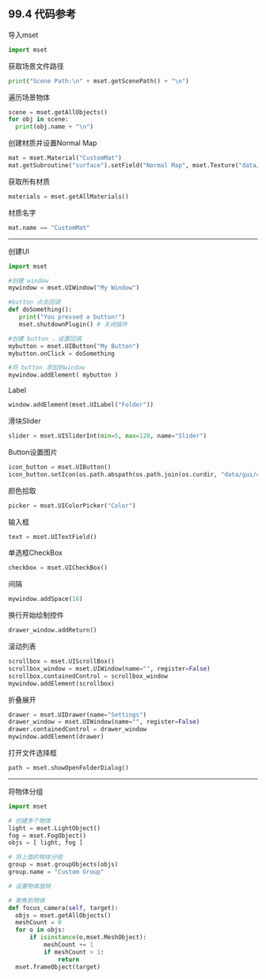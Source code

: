 ## 99.4 代码参考

导入mset
```python
import mset
```

获取场景文件路径
```python
print("Scene Path:\n" + mset.getScenePath() + "\n")
```

遍历场景物体
```python
scene = mset.getAllObjects()
for obj in scene:
  print(obj.name + "\n")
```

创建材质并设置Normal Map
```python
mat = mset.Material("CustomMat")
mat.getSubroutine("surface").setField("Normal Map", mset.Texture("data/gui/title/loginwindow.png"))
```
获取所有材质
```python
materials = mset.getAllMaterials()
```

材质名字
```python
mat.name == "CustomMat"
```

----
创建UI

```python
import mset

#创建 window
mywindow = mset.UIWindow("My Window")

#button 点击回调
def doSomething():
   print("You pressed a button!")
   mset.shutdownPlugin() # 关闭插件

#创建 button ，设置回调
mybutton = mset.UIButton("My Button")
mybutton.onClick = doSomething

#将 button 添加到window
mywindow.addElement( mybutton )
```

Label
```python
window.addElement(mset.UILabel("Folder"))
```

滑块Slider
```python
slider = mset.UISliderInt(min=5, max=128, name="Slider")
```

Button设置图片
```python
icon_button = mset.UIButton()
icon_button.setIcon(os.path.abspath(os.path.join(os.curdir, "data/gui/control/animationplay.tga")))
```

颜色拾取
```python
picker = mset.UIColorPicker("Color")
```

输入框
```python
text = mset.UITextField()
```

单选框CheckBox
```python
checkbox = mset.UICheckBox()
```

间隔
```python
mywindow.addSpace(16)
```

换行开始绘制控件
```python
drawer_window.addReturn()
```

滚动列表
```python
scrollbox = mset.UIScrollBox()
scrollbox_window = mset.UIWindow(name="", register=False)
scrollbox.containedControl = scrollbox_window
mywindow.addElement(scrollbox)
```

折叠展开
```python
drawer = mset.UIDrawer(name="Settings")
drawer_window = mset.UIWindow(name="", register=False)
drawer.containedControl = drawer_window
mywindow.addElement(drawer)
```

打开文件选择框
```python
path = mset.showOpenFolderDialog()
```

----

将物体分组
```python
import mset

# 创建多个物体
light = mset.LightObject()
fog = mset.FogObject()
objs = [ light, fog ]

# 将上面的物体分组
group = mset.groupObjects(objs)
group.name = "Custom Group"
```

```python
# 设置物体旋转

```

```python
# 聚焦到物体
def focus_camera(self, target):
  objs = mset.getAllObjects()
  meshCount = 0
  for o in objs:
      if isinstance(o,mset.MeshObject):
          meshCount += 1
          if meshCount > 1:
              return
  mset.frameObject(target)
```
